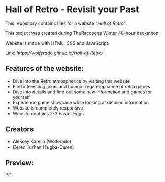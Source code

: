 # Hall of Retro - Revisit your Past

This repository contains files for a website *"Hall of Retro"*.

This project was created during TheRaccoons Winter 48-hour hackathon.

Website is made with HTML, CSS and JavaScript.

Link: _https://wolferado.github.io/Hall-of-Retro/_

## Features of the website:
- Dive into the Retro atmospherics by visiting this website
- Find interesting jokes and humour regarding some of retro games
- Dive into details and find out some new information and games for yourself
- Experience game showcase while looking at detailed information
- Website is completely responsive
- Website contains 2-3 Easter Eggs

## Creators
- Aleksey Karelin (Wolferado)
- Ceren Turhan (Tugba-Ceren)

## Preview:

PC:

<img src="">